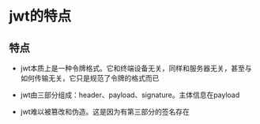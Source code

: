 # jwt的特点

## 特点

  - jwt本质上是一种令牌格式。它和终端设备无关，同样和服务器无关，甚至与如何传输无关，它只是规范了令牌的格式而已

  - jwt由三部分组成：header、payload、signature。主体信息在payload

  - jwt难以被篡改和伪造。这是因为有第三部分的签名存在
